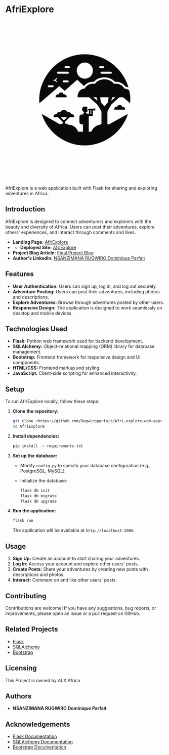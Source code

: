 # AfriExplore

![AfriExplore Logo](website/templates/images/logo.png "AfriExplore Logo")

AfriExplore is a web application built with Flask for sharing and exploring adventures in Africa.

## Introduction

AfriExplore is designed to connect adventurers and explorers with the beauty and diversity of Africa. Users can post their adventures, explore others' experiences, and interact through comments and likes.

- **Landing Page:** [AfriExplore](https://rugwiro.my.canva.site/afri-explore-landing-page#features) 
- - **Deployed Site:** [AfriExplore](#)
- **Project Blog Article:** [Final Project Blog](#)
- **Author's LinkedIn:** [NSANZIMANA RUGWIRO Dominique Parfait](https://www.linkedin.com/in/nsanzimana-rugwiro-dominique-parfait/)

## Features

- **User Authentication:** Users can sign up, log in, and log out securely.
- **Adventure Posting:** Users can post their adventures, including photos and descriptions.
- **Explore Adventures:** Browse through adventures posted by other users.
- **Responsive Design:** The application is designed to work seamlessly on desktop and mobile devices.

## Technologies Used

- **Flask:** Python web framework used for backend development.
- **SQLAlchemy:** Object-relational mapping (ORM) library for database management.
- **Bootstrap:** Frontend framework for responsive design and UI components.
- **HTML/CSS:** Frontend markup and styling.
- **JavaScript:** Client-side scripting for enhanced interactivity.

## Setup

To run AfriExplore locally, follow these steps:

1. **Clone the repository:**

   ```bash
   git clone <https://github.com/Rugwiroparfait/Afri-explore-web-app>
   cd AfriExplore
   ```

2. **Install dependencies:**

   ```bash
   pip install -r requirements.txt
   ```

3. **Set up the database:**

   - Modify `config.py` to specify your database configuration (e.g., PostgreSQL, MySQL).
   - Initialize the database:

     ```bash
     flask db init
     flask db migrate
     flask db upgrade
     ```

4. **Run the application:**

   ```bash
   flask run
   ```

   The application will be available at `http://localhost:5000`.

## Usage

1. **Sign Up:** Create an account to start sharing your adventures.
2. **Log In:** Access your account and explore other users' posts.
3. **Create Posts:** Share your adventures by creating new posts with descriptions and photos.
4. **Interact:** Comment on and like other users' posts.

## Contributing

Contributions are welcome! If you have any suggestions, bug reports, or improvements, please open an issue or a pull request on GitHub.

## Related Projects

- [Flask](https://flask.palletsprojects.com/)
- [SQLAlchemy](https://docs.sqlalchemy.org/)
- [Bootstrap](https://getbootstrap.com/)

## Licensing

This Project is owned by ALX Africa
## Authors

- **NSANZIMANA RUGWIRO Dominique Parfait**

## Acknowledgements

- [Flask Documentation](https://flask.palletsprojects.com/)
- [SQLAlchemy Documentation](https://docs.sqlalchemy.org/)
- [Bootstrap Documentation](https://getbootstrap.com/)
